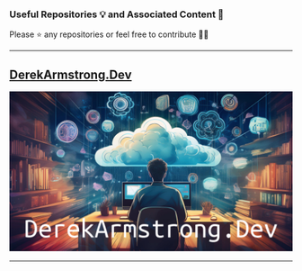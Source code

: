 ### Useful Repositories 💡 and Associated Content 👀

Please ⭐️ any repositories or feel free to contribute 🧑‍💻

---

## [DerekArmstrong.Dev](https://derekarmstrong.dev)

![DerekArmstrong.Dev.png](DerekArmstrong.Dev.png)

---
